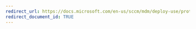 ```yaml
---
redirect_url: https://docs.microsoft.com/en-us/sccm/mdm/deploy-use/protect-apps-using-mam-policies
redirect_document_id: TRUE
---
```

